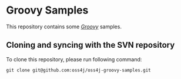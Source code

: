 Groovy Samples
===============

This repository contains some [*Groovy*][groovy] samples.

## Cloning and syncing with the SVN repository

To clone this repository, please run following command:
   
    git clone git@github.com:oss4j/oss4j-groovy-samples.git


[groovy]: http://groovy.codehaus.org/
